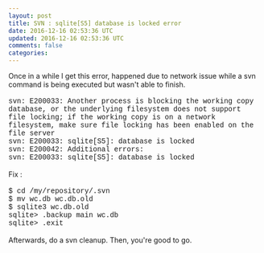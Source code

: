 ```yaml
---           
layout: post
title: SVN : sqlite[S5] database is locked error
date: 2016-12-16 02:53:36 UTC
updated: 2016-12-16 02:53:36 UTC
comments: false
categories: 
---
```


Once in a while I get this error, happened due to network issue while a svn command is being executed but wasn't able to finish. <br /><br /><span style="font-family: &quot;courier new&quot; , &quot;courier&quot; , monospace;">svn: E200033: Another process is blocking the working copy database, or the underlying filesystem does not support file locking; if the working copy is on a network filesystem, make sure file locking has been enabled on the file server&nbsp;</span><br /><span style="font-family: &quot;courier new&quot; , &quot;courier&quot; , monospace;">svn: E200033: sqlite[S5]: database is locked&nbsp;</span><br /><span style="font-family: &quot;courier new&quot; , &quot;courier&quot; , monospace;">svn: E200042: Additional errors:&nbsp;</span><br /><span style="font-family: &quot;courier new&quot; , &quot;courier&quot; , monospace;">svn: E200033: sqlite[S5]: database is locked </span><br /><br />Fix : <br /><br /><span style="font-family: &quot;courier new&quot; , &quot;courier&quot; , monospace;">$ cd /my/repository/.svn&nbsp;</span><br /><span style="font-family: &quot;courier new&quot; , &quot;courier&quot; , monospace;">$ mv wc.db wc.db.old&nbsp;</span><br /><span style="font-family: &quot;courier new&quot; , &quot;courier&quot; , monospace;">$ sqlite3 wc.db.old&nbsp;</span><br /><span style="font-family: &quot;courier new&quot; , &quot;courier&quot; , monospace;">sqlite&gt; .backup main wc.db</span><br /><span style="font-family: &quot;courier new&quot; , &quot;courier&quot; , monospace;">sqlite&gt; .exit</span><br /><br />Afterwards, do a svn cleanup. Then, you're good to go.